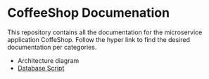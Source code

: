# CoffeeShop Documenation

This repository contains all the documentation for the microservice application CoffeShop. Follow the hyper link to find the desired documentation per categories.

*  Architecture diagram
* [Database Script](dbsripts)


